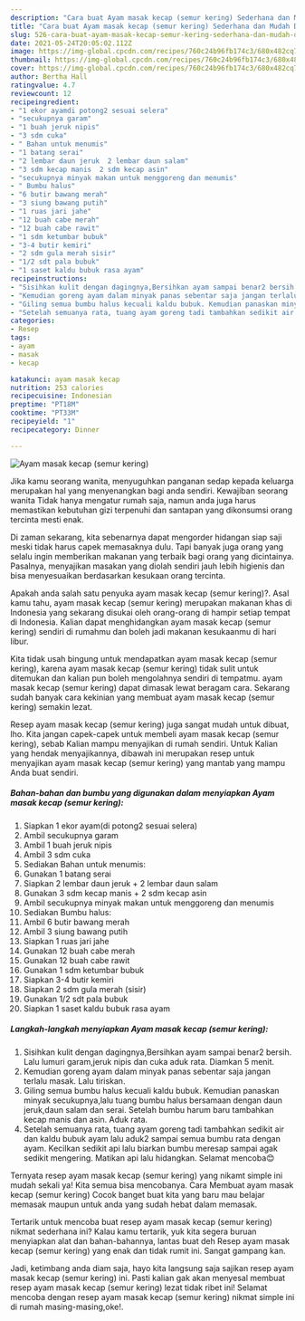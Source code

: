 ```yaml
---
description: "Cara buat Ayam masak kecap (semur kering) Sederhana dan Mudah Dibuat"
title: "Cara buat Ayam masak kecap (semur kering) Sederhana dan Mudah Dibuat"
slug: 526-cara-buat-ayam-masak-kecap-semur-kering-sederhana-dan-mudah-dibuat
date: 2021-05-24T20:05:02.112Z
image: https://img-global.cpcdn.com/recipes/760c24b96fb174c3/680x482cq70/ayam-masak-kecap-semur-kering-foto-resep-utama.jpg
thumbnail: https://img-global.cpcdn.com/recipes/760c24b96fb174c3/680x482cq70/ayam-masak-kecap-semur-kering-foto-resep-utama.jpg
cover: https://img-global.cpcdn.com/recipes/760c24b96fb174c3/680x482cq70/ayam-masak-kecap-semur-kering-foto-resep-utama.jpg
author: Bertha Hall
ratingvalue: 4.7
reviewcount: 12
recipeingredient:
- "1 ekor ayamdi potong2 sesuai selera"
- "secukupnya garam"
- "1 buah jeruk nipis"
- "3 sdm cuka"
- " Bahan untuk menumis"
- "1 batang serai"
- "2 lembar daun jeruk  2 lembar daun salam"
- "3 sdm kecap manis  2 sdm kecap asin"
- "secukupnya minyak makan untuk menggoreng dan menumis"
- " Bumbu halus"
- "6 butir bawang merah"
- "3 siung bawang putih"
- "1 ruas jari jahe"
- "12 buah cabe merah"
- "12 buah cabe rawit"
- "1 sdm ketumbar bubuk"
- "3-4 butir kemiri"
- "2 sdm gula merah sisir"
- "1/2 sdt pala bubuk"
- "1 saset kaldu bubuk rasa ayam"
recipeinstructions:
- "Sisihkan kulit dengan dagingnya,Bersihkan ayam sampai benar2 bersih. Lalu lumuri garam,jeruk nipis dan cuka aduk rata. Diamkan 5 menit."
- "Kemudian goreng ayam dalam minyak panas sebentar saja jangan terlalu masak. Lalu tiriskan."
- "Giling semua bumbu halus kecuali kaldu bubuk. Kemudian panaskan minyak secukupnya,lalu tuang bumbu halus bersamaan dengan daun jeruk,daun salam dan serai. Setelah bumbu harum baru tambahkan kecap manis dan asin. Aduk rata."
- "Setelah semuanya rata, tuang ayam goreng tadi tambahkan sedikit air dan kaldu bubuk ayam lalu aduk2 sampai semua bumbu rata dengan ayam. Kecilkan sedikit api lalu biarkan bumbu meresap sampai agak sedikit mengering. Matikan api lalu hidangkan. Selamat mencoba😊"
categories:
- Resep
tags:
- ayam
- masak
- kecap

katakunci: ayam masak kecap 
nutrition: 253 calories
recipecuisine: Indonesian
preptime: "PT18M"
cooktime: "PT33M"
recipeyield: "1"
recipecategory: Dinner

---
```



![Ayam masak kecap (semur kering)](https://img-global.cpcdn.com/recipes/760c24b96fb174c3/680x482cq70/ayam-masak-kecap-semur-kering-foto-resep-utama.jpg)

Jika kamu seorang wanita, menyuguhkan panganan sedap kepada keluarga merupakan hal yang menyenangkan bagi anda sendiri. Kewajiban seorang  wanita Tidak hanya mengatur rumah saja, namun anda juga harus memastikan kebutuhan gizi terpenuhi dan santapan yang dikonsumsi orang tercinta mesti enak.

Di zaman  sekarang, kita sebenarnya dapat mengorder hidangan siap saji meski tidak harus capek memasaknya dulu. Tapi banyak juga orang yang selalu ingin memberikan makanan yang terbaik bagi orang yang dicintainya. Pasalnya, menyajikan masakan yang diolah sendiri jauh lebih higienis dan bisa menyesuaikan berdasarkan kesukaan orang tercinta. 



Apakah anda salah satu penyuka ayam masak kecap (semur kering)?. Asal kamu tahu, ayam masak kecap (semur kering) merupakan makanan khas di Indonesia yang sekarang disukai oleh orang-orang di hampir setiap tempat di Indonesia. Kalian dapat menghidangkan ayam masak kecap (semur kering) sendiri di rumahmu dan boleh jadi makanan kesukaanmu di hari libur.

Kita tidak usah bingung untuk mendapatkan ayam masak kecap (semur kering), karena ayam masak kecap (semur kering) tidak sulit untuk ditemukan dan kalian pun boleh mengolahnya sendiri di tempatmu. ayam masak kecap (semur kering) dapat dimasak lewat beragam cara. Sekarang sudah banyak cara kekinian yang membuat ayam masak kecap (semur kering) semakin lezat.

Resep ayam masak kecap (semur kering) juga sangat mudah untuk dibuat, lho. Kita jangan capek-capek untuk membeli ayam masak kecap (semur kering), sebab Kalian mampu menyajikan di rumah sendiri. Untuk Kalian yang hendak menyajikannya, dibawah ini merupakan resep untuk menyajikan ayam masak kecap (semur kering) yang mantab yang mampu Anda buat sendiri.

<!--inarticleads1-->

##### Bahan-bahan dan bumbu yang digunakan dalam menyiapkan Ayam masak kecap (semur kering):

1. Siapkan 1 ekor ayam(di potong2 sesuai selera)
1. Ambil secukupnya garam
1. Ambil 1 buah jeruk nipis
1. Ambil 3 sdm cuka
1. Sediakan  Bahan untuk menumis:
1. Gunakan 1 batang serai
1. Siapkan 2 lembar daun jeruk + 2 lembar daun salam
1. Gunakan 3 sdm kecap manis + 2 sdm kecap asin
1. Ambil secukupnya minyak makan untuk menggoreng dan menumis
1. Sediakan  Bumbu halus:
1. Ambil 6 butir bawang merah
1. Ambil 3 siung bawang putih
1. Siapkan 1 ruas jari jahe
1. Gunakan 12 buah cabe merah
1. Gunakan 12 buah cabe rawit
1. Gunakan 1 sdm ketumbar bubuk
1. Siapkan 3-4 butir kemiri
1. Siapkan 2 sdm gula merah (sisir)
1. Gunakan 1/2 sdt pala bubuk
1. Siapkan 1 saset kaldu bubuk rasa ayam




<!--inarticleads2-->

##### Langkah-langkah menyiapkan Ayam masak kecap (semur kering):

1. Sisihkan kulit dengan dagingnya,Bersihkan ayam sampai benar2 bersih. Lalu lumuri garam,jeruk nipis dan cuka aduk rata. Diamkan 5 menit.
1. Kemudian goreng ayam dalam minyak panas sebentar saja jangan terlalu masak. Lalu tiriskan.
1. Giling semua bumbu halus kecuali kaldu bubuk. Kemudian panaskan minyak secukupnya,lalu tuang bumbu halus bersamaan dengan daun jeruk,daun salam dan serai. Setelah bumbu harum baru tambahkan kecap manis dan asin. Aduk rata.
1. Setelah semuanya rata, tuang ayam goreng tadi tambahkan sedikit air dan kaldu bubuk ayam lalu aduk2 sampai semua bumbu rata dengan ayam. Kecilkan sedikit api lalu biarkan bumbu meresap sampai agak sedikit mengering. Matikan api lalu hidangkan. Selamat mencoba😊




Ternyata resep ayam masak kecap (semur kering) yang nikamt simple ini mudah sekali ya! Kita semua bisa mencobanya. Cara Membuat ayam masak kecap (semur kering) Cocok banget buat kita yang baru mau belajar memasak maupun untuk anda yang sudah hebat dalam memasak.

Tertarik untuk mencoba buat resep ayam masak kecap (semur kering) nikmat sederhana ini? Kalau kamu tertarik, yuk kita segera buruan menyiapkan alat dan bahan-bahannya, lantas buat deh Resep ayam masak kecap (semur kering) yang enak dan tidak rumit ini. Sangat gampang kan. 

Jadi, ketimbang anda diam saja, hayo kita langsung saja sajikan resep ayam masak kecap (semur kering) ini. Pasti kalian gak akan menyesal membuat resep ayam masak kecap (semur kering) lezat tidak ribet ini! Selamat mencoba dengan resep ayam masak kecap (semur kering) nikmat simple ini di rumah masing-masing,oke!.

